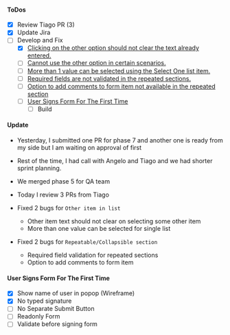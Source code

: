 #### ToDos
- [x] Review Tiago PR (3)
- [x] Update Jira
- [ ] Develop and Fix
  - [x] [Clicking on the other option should not clear the text already entered.](https://www.pivotaltracker.com/story/show/163033257)
  - [ ] [Cannot use the other option in certain scenarios.](https://www.pivotaltracker.com/story/show/163032667)
  - [ ] [More than 1 value can be selected using the Select One list item.](https://www.pivotaltracker.com/story/show/163032558)
  - [ ] [Required fields are not validated in the repeated sections.](https://www.pivotaltracker.com/story/show/163039925)
  - [ ] [Option to add comments to form item not available in the repeated section](https://www.pivotaltracker.com/story/show/163039280)
  - [ ] [User Signs Form For The First Time](https://www.pivotaltracker.com/story/show/162653536)
    - [ ] Build

#### Update
- Yesterday, I submitted one PR for phase 7 and another one is ready from my side but I am waiting on approval of first
- Rest of the time, I had call with Angelo and Tiago and we had shorter sprint planning.
- We merged phase 5 for QA team

- Today I review 3 PRs from Tiago
- Fixed 2 bugs for `Other item in list`
  - Other item text should not clear on selecting some other item
  - More than one value can be selected for single list
- Fixed 2 bugs for `Repeatable/Collapsible section`
  - Required field validation for repeated sections
  - Option to add comments to form item

#### User Signs Form For The First Time
- [x] Show name of user in popop (Wireframe)
- [x] No typed signature
- [ ] No Separate Submit Button
- [ ] Readonly Form
- [ ] Validate before signing form
